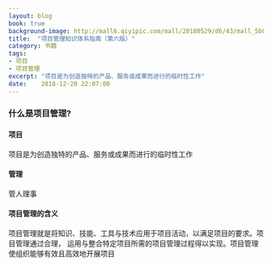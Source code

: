 ```yaml
---
layout: blog
book: true
background-image: http://mall6.qiyipic.com/mall/20180529/d6/43/mall_5b0c742614d45572154fd643_1x1.jpg
title:  "项目管理知识体系指南（第六版）"
category: 书籍
tags:
- 项目
- 项目管理
excerpt: "项目是为创造独特的产品、服务或成果而进行的临时性工作"
date:    2018-12-20 22:07:00
---
```


### 什么是项目管理?
#### 项目
  项目是为创造独特的产品、服务或成果而进行的临时性工作
#### 管理
  管人理事
#### 项目管理的含义
  项目管理就是将知识、技能、工具与技术应用于项目活动，以满足项目的要求。项目管理通过合理，
运用与整合特定项目所需的项目管理过程得以实现。项目管理使组织能够有效且高效地开展项目

